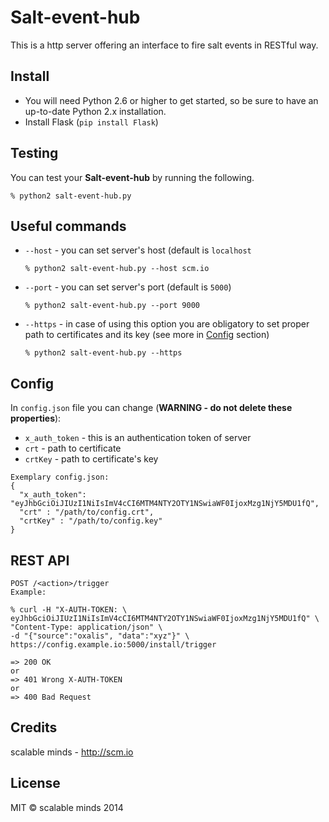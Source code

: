 # Salt-event-hub

This is a http server offering an interface to fire salt events in RESTful way.

## Install
* You will need Python 2.6 or higher to get started, so be sure to have an up-to-date Python 2.x installation.
* Install Flask (`pip install Flask`)

## Testing
You can test your **Salt-event-hub** by running the following.

    % python2 salt-event-hub.py

## Useful commands
* `--host` - you can set server's host (default is `localhost`
    
    `% python2 salt-event-hub.py --host scm.io`
    
* `--port` - you can set server's port (default is `5000`)
 
   `% python2 salt-event-hub.py --port 9000`
    
* `--https` - in case of using this option you are obligatory to set proper path to certificates and its key (see more in [Config]() section)

	`% python2 salt-event-hub.py --https`
	
## Config
In `config.json` file you can change (**WARNING - do not delete these properties**):

* `x_auth_token` - this is an authentication token of server
* `crt` - path to certificate
* `crtKey` - path to certificate's key

```
Exemplary config.json:
{
  "x_auth_token": "eyJhbGciOiJIUzI1NiIsImV4cCI6MTM4NTY2OTY1NSwiaWF0IjoxMzg1NjY5MDU1fQ",
  "crt" : "/path/to/config.crt",
  "crtKey" : "/path/to/config.key"
}
```
## REST API
```
POST /<action>/trigger
Example:

% curl -H "X-AUTH-TOKEN: \ 
eyJhbGciOiJIUzI1NiIsImV4cCI6MTM4NTY2OTY1NSwiaWF0IjoxMzg1NjY5MDU1fQ" \
"Content-Type: application/json" \ 
-d "{"source":"oxalis", "data":"xyz"}" \
https://config.example.io:5000/install/trigger

=> 200 OK
or
=> 401 Wrong X-AUTH-TOKEN
or
=> 400 Bad Request
```
## Credits
scalable minds - http://scm.io

## License
MIT &copy; scalable minds 2014